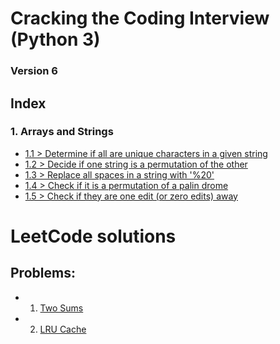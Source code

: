 # Cracking the Coding Interview (Python 3)

### Version 6

## Index

### 1. Arrays and Strings 

  - [1.1 > Determine if all are unique characters in a given string](https://github.com/sachin-rajput/ctci-v6-solutions/blob/master/ch1_Arrays_Strings/q1.1.py)
  - [1.2 > Decide if one string is a permutation of the other](https://github.com/sachin-rajput/ctci-v6-solutions/blob/master/ch1_Arrays_Strings/q1.2.py)
  - [1.3 > Replace all spaces in a string with '%20'](https://github.com/sachin-rajput/ctci-v6-solutions/blob/master/ch1_Arrays_Strings/q1.3.py)
  - [1.4 > Check if it is a permutation of a palin­ drome](https://github.com/sachin-rajput/ctci-v6-solutions/blob/master/ch1_Arrays_Strings/q1.4.py)
  - [1.5 > Check if they are one edit (or zero edits) away](https://github.com/sachin-rajput/ctci-v6-solutions/blob/master/ch1_Arrays_Strings/q1.5.py)


# LeetCode solutions

## Problems:

  - 1. [Two Sums](https://github.com/sachin-rajput/ctci-v6-solutions/blob/master/leetcode/twosum.py)
  - 2. [LRU Cache](https://github.com/sachin-rajput/ctci-v6-solutions/blob/master/leetcode/lrucahce.py)